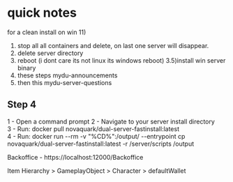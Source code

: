 # quick notes  
for a clean install on win 11)  
1) stop all all containers and delete, on last one server will disappear.  
2) delete server directory   
3) reboot (i dont care its not linux its windows reboot) 3.5)install win server binary  
4) these steps mydu-announcements   
5) then this mydu-server-questions  

## Step 4  
1 - Open a command prompt 
2 - Navigate to your server install directory   
3 - Run: docker pull novaquark/dual-server-fastinstall:latest  
4 - Run: docker run --rm -v "%CD%":/output/ --entrypoint cp novaquark/dual-server-fastinstall:latest -r /server/scripts /output  


Backoffice - https://localhost:12000/Backoffice

Item Hierarchy > GameplayObject > Character > defaultWallet  
